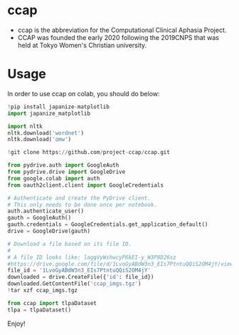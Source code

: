 # ccap

- ccap is the abbreviation for the Computational Clinical Aphasia Project.
- CCAP was founded the early 2020 following the 2019CNPS that was held at Tokyo Women's Christian university.

# Usage

In order to use ccap on colab, you should do below:

```python
!pip install japanize-matplotlib
import japanize_matplotlib

import nltk
nltk.download('wordnet')
nltk.download('omw')

!git clone https://github.com/project-ccap/ccap.git

from pydrive.auth import GoogleAuth
from pydrive.drive import GoogleDrive
from google.colab import auth
from oauth2client.client import GoogleCredentials

# Authenticate and create the PyDrive client.
# This only needs to be done once per notebook.
auth.authenticate_user()
gauth = GoogleAuth()
gauth.credentials = GoogleCredentials.get_application_default()
drive = GoogleDrive(gauth)

# Download a file based on its file ID.
#
# A file ID looks like: laggVyWshwcyP6kEI-y_W3P8D26sz
#https://drive.google.com/file/d/1LvoGyABdW3n3_EIs7PtntuQQiS2OM4jY/view?usp=sharing for Gdrive cis.twcu.ac.jp/GitHub_shared/ccap_imgs.tgz
file_id = '1LvoGyABdW3n3_EIs7PtntuQQiS2OM4jY'
downloaded = drive.CreateFile({'id': file_id})
downloaded.GetContentFile('ccap_imgs.tgz')
!tar xzf ccap_imgs.tgz

from ccap import tlpaDataset
tlpa = tlpaDataset()
```

Enjoy!

